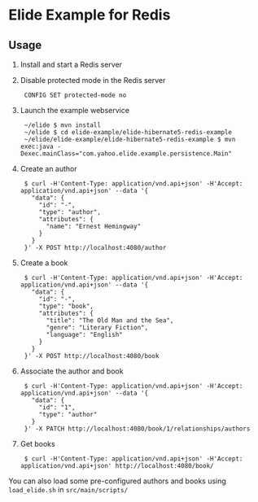 # Elide Example for Redis

## Usage

1. Install and start a Redis server

2. Disable protected mode in the Redis server

        CONFIG SET protected-mode no
        
3. Launch the example webservice

        ~/elide $ mvn install
        ~/elide $ cd elide-example/elide-hibernate5-redis-example
        ~/elide/elide-example/elide-hibernate5-redis-example $ mvn exec:java -Dexec.mainClass="com.yahoo.elide.example.persistence.Main"

4. Create an author

        $ curl -H'Content-Type: application/vnd.api+json' -H'Accept: application/vnd.api+json' --data '{
          "data": {
            "id": "-",
            "type": "author",
            "attributes": {
              "name": "Ernest Hemingway"
            }
          }
        }' -X POST http://localhost:4080/author

5. Create a book

        $ curl -H'Content-Type: application/vnd.api+json' -H'Accept: application/vnd.api+json' --data '{
          "data": {
            "id": "-",
            "type": "book",
            "attributes": {
              "title": "The Old Man and the Sea",
              "genre": "Literary Fiction",
              "language": "English"
            }
          }
        }' -X POST http://localhost:4080/book

6. Associate the author and book

        $ curl -H'Content-Type: application/vnd.api+json' -H'Accept: application/vnd.api+json' --data '{
          "data": {
            "id": "1",
            "type": "author"
          }
        }' -X PATCH http://localhost:4080/book/1/relationships/authors

7. Get books

        $ curl -H'Content-Type: application/vnd.api+json' -H'Accept: application/vnd.api+json' http://localhost:4080/book/

You can also load some pre-configured authors and books using `load_elide.sh` in `src/main/scripts/`
